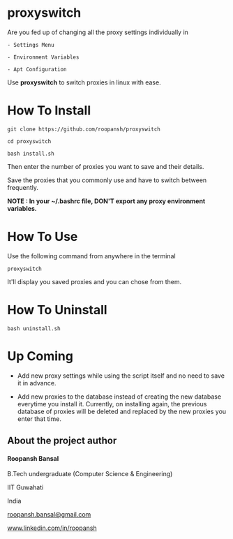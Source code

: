 # proxyswitch

Are you fed up of changing all the proxy settings individually in 
		
	- Settings Menu

	- Environment Variables

	- Apt Configuration


Use **proxyswitch** to switch proxies in linux with ease.

# How To Install

	git clone https://github.com/roopansh/proxyswitch

	cd proxyswitch

	bash install.sh


Then enter the number of proxies you want to save and their details.

Save the proxies that you commonly use and have to switch between frequently.

**NOTE : In your ~/.bashrc file, DON'T export any proxy environment variables.**

# How To Use

Use the following command from anywhere in the terminal


	proxyswitch


It'll display you saved proxies and you can chose from them.

# How To Uninstall

	bash uninstall.sh


# Up Coming

- Add new proxy settings while using the script itself and no need to save it in advance.

- Add new proxies to the database instead of creating the new database everytime you install it. Currently, on installing again, the previous database of proxies will be deleted and replaced by the new proxies you enter that time.



## About the project author

#### Roopansh Bansal

B.Tech undergraduate (Computer Science & Engineering)

IIT Guwahati

India


roopansh.bansal@gmail.com

www.linkedin.com/in/roopansh
